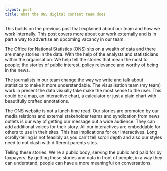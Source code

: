 ```yaml
---
layout: post
title: What the ONS digital content team does
---
```


This builds on the previous post that explained about our team and how we work internally. This post covers more about our work externally and is in part a way to advertise an upcoming vacancy in our team.

The Office for National Statistics (ONS) sits on a wealth of data and there are many stories in the data. With the help of the analysts and statisticians within the organisation. We help tell the stories that mean the most to people; the stories of public interest, policy relevance and worthy of being in the news. 

The journalists in our team change the way we write and talk about statistics to make it more understandable. The visualisation team (my team) work in present the data visually take make the most sense to the user. This could be a map, an interactive chart, a calculator or just a plain chart with beautifully crafted annotations.

The ONS website is not a lunch time read. Our stories are promoted by our media relations and external stakeholder teams and syndication from news outlets is our way of getting our message out a wide audience.  They can add additional voices for their story. All our interactives are embeddable for others to use in their sites. This has implications for our interactives. Long scrolly-telling is not feasibly as you can't tell scroll depth and also our styles need to not clash with different parents sites. 

Telling these stories. We're a public body, serving the public and paid for by taxpayers. By getting these stories and data in front of people, in a way they can understand, people can have a more meaningful on conversations.

